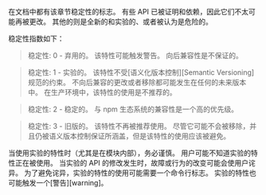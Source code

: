 
<!--type=misc-->

在文档中都有该章节稳定性的标志。 
有些 API 已被证明和依赖，因此它们不太可能再被更改。
其他的则是全新的和实验的、或者被认为是危险的。

稳定性指数如下：

> 稳定性: 0 - 弃用的。
> 该特性可能触发警告。
> 向后兼容性是不保证的。

<!-- separator -->

> 稳定性: 1 - 实验的。
> 该特性不受[语义化版本控制][Semantic Versioning]规范的约束。
> 不向后兼容的更改或者移除都可能发生在任何的未来版本中。
> 在生产环境中，该特性的使用是不推荐的。

<!-- separator -->

> 稳定性: 2 - 稳定的。
> 与 npm 生态系统的兼容性是一个高的优先级。

<!-- separator -->

> 稳定性: 3 - 旧版的。
> 该特性不再被推荐使用。
> 尽管它可能不会被移除，并且仍被语义版本控制保证所涵盖，但是该特性的使用应该被避免。

当使用实验的特性时（尤其是在模块内部），务必谨慎。
用户可能不知道实验的特性正在被使用。
当实验的 API 的修改发生时，故障或行为的改变可能会使用户诧异。
为了避免诧异，实验的特性的使用可能需要一个命令行标志。
实验的特性也可能触发一个[警告][warning]。

